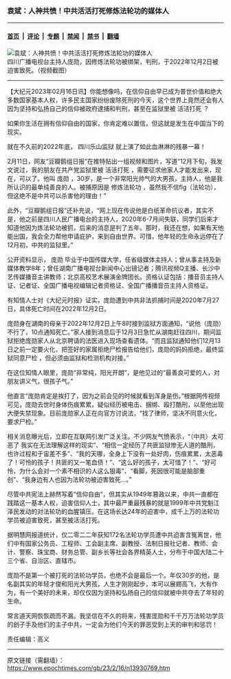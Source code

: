 ### 袁斌：人神共愤！中共活活打死修炼法轮功的媒体人

---

#### [首页](../../../..?n13930769) &nbsp;|&nbsp; [评论](../../../../../epoch-comment?n13930769) &nbsp;|&nbsp; [专题](../../../../../epoch-special?n13930769) &nbsp;|&nbsp; [禁闻](../../../../../epoch-news?n13930769) &nbsp;|&nbsp; [禁书](../../../../../books?n13930769) &nbsp;|&nbsp; [翻墙](https://github.com/gfw-breaker/nogfw/blob/master/README.md?n13930769)


<div><img alt="袁斌：人神共愤！中共活活打死修炼法轮功的媒体人" class="attachment-djy_600_400 size-djy_600_400 wp-post-image" src="https://i.epochtimes.com/assets/uploads/2023/02/id13929032-FotoJet-4-1-600x400.jpeg"/>
<div class="caption">
 四川广播电视台主持人庞勋，因修炼法轮功被绑架，判刑，于2022年12月2日被迫害致死。（视频截图）
</div></div><hr/><div class="post_content" id="artbody" itemprop="articleBody">
 <!-- article content begin -->
 <p>
  【大纪元2023年02月16日讯】你能想像吗，在信仰自由早已成为普世价值和绝大多数国家基本人权，许多民主国家纷纷废除死刑的今天，这个世界上竟然还会有人因为坚持和弘扬自己的信仰被政府逮捕和判刑，甚至在监狱里被
  <ok href="https://www.epochtimes.com/gb/tag/%E6%B4%BB%E6%B4%BB%E6%89%93%E6%AD%BB.html">
   活活打死
  </ok>
  ？
 </p>
 <p>
  如果你生活在拥有信仰自由的国家，你肯定难以置信，但这就是发生在中国当下的现实。
 </p>
 <p>
  就在不久前的2022年底，
  <ok href="https://www.epochtimes.com/gb/tag/%E5%9B%9B%E5%B7%9D%E4%B9%90%E5%B1%B1%E7%9B%91%E7%8B%B1.html">
   四川乐山监狱
  </ok>
  就上演了如此血淋淋的残暴一幕！
 </p>
 <p>
  2月11日，网友“豆瓣鹅组日报”在推特贴出一组视频和图片，写道“12月下旬，我发文说过，我的朋友在共产党监狱里被
  <ok href="https://www.epochtimes.com/gb/tag/%E6%B4%BB%E6%B4%BB%E6%89%93%E6%AD%BB.html">
   活活打死
  </ok>
  ，需要征求他家人才能发出来，现在，可以了。他叫
  <ok href="https://www.epochtimes.com/gb/tag/%E5%BA%9E%E5%8B%8B.html">
   庞勋
  </ok>
  ，30岁，是一个非常阳光帅气的大男孩，主持人，他是我所认识的最单纯善良的人。被捕原因是
  <ok href="https://www.epochtimes.com/gb/tag/%E4%BF%AE%E7%82%BC%E6%B3%95%E8%BD%AE%E5%8A%9F.html">
   修炼法轮功
  </ok>
  ，虽然我不信flg（法轮功），但这绝不是中共可以杀害他的理由！”
 </p>
 <p>
  此外，“豆瓣鹅组日报”还补充说，“网上现在传说他是白纸革命抗议者，其实不是，他之前是四川人民广播电台的主持人，2020年6-7月间失联，同学们后来才知道他因为炼法轮功被抓，后来的消息是判了五年。那时，我还在想，如果有天他能出国，我会全力帮他申请庇护，来到自由世界。可惜，他年轻的生命永远停在了12月初，中共的监狱里。”
 </p>
 <p>
  公开资料显示，
  <ok href="https://www.epochtimes.com/gb/tag/%E5%BA%9E%E5%8B%8B.html">
   庞勋
  </ok>
  毕业于中国传媒大学，任省级媒体主持人；曾从事主持及新媒体教学8年；曾任湖南广播电视台新闻中心出镜记者；腾讯视频Q主播、长沙中艺传媒播音主讲教师；北京高校艺术展演金牌团长。资格认证包括：播音员主持人证、记者证、全国广播电视编辑记者资格证、全国广播播音员主持人资格证。
 </p>
 <p>
  有知情人士对《大纪元时报》证实，庞勋遭到中共非法抓捕时间是2020年7月27日，具体死亡时间在2022年12月2日。
 </p>
 <p>
  庞勋身在湖南的母亲于2022年12月2日上午8时接到监狱方面通知，“说他（庞勋）不行了，10点通知死亡。”家人接到消息后于12月3日急忙从湖南赶往四川，期间监狱拒绝庞勋家人从北京聘请的法医进入现场查看遗体。“而且监狱通知他们12月13日之前一定要火化，把签好的家属拒绝尸检报告给他们，庞勋的妈妈拒绝，最终监狱同意尸检 ，但必须由监狱和检测机构对接。”
 </p>
 <p>
  在这位知情人眼里，庞勋“非常纯，阳光开朗”，是他见过的“最善良可爱的人，对朋友讲义气，很孩子气。”
 </p>
 <p>
  他直言“庞勋肯定是挨打了，因为之前会见的时候就看到浑身是伤。”根据网传视频可见，庞勋去世时身体伤痕累累，疑似经历被电击、捆绑、殴打酷刑，以至他出现大便失禁现象。目前庞勋家人正在向官方讨说法，“找了律师，坚决不同意火化，要求尸检。”
 </p>
 <p>
  相关消息曝光后，立即在互联网引发广泛关注。不少网友气愤表示，“（中共）太可恶了 我实在无法理解这样的现实”、“相信一定经历了共匪监狱惨无人道的酷刑，也许过程和于宙差不多”、“我的天哪，全身上下没有一处好肉，伤痕累累，太恶毒了！可怜的孩子！共匪的又一笔血债！”、“这么好的孩子，太可惜了！”、“好可怜，为什么会对一个素不相识的人这么狠毒”、“看脚，死因很可能是脑部重创”、“我身边有人也因为法轮功被迫害致死…。”
 </p>
 <p>
  尽管中共宪法上赫然写着“信仰自由”，但其实从1949年篡政以来，中共一直都在践踏这一基本人权，迫害信仰人士，其中最严重最残暴的就是1999年中共党魁江泽民发动的对法轮功的血腥镇压。在这场长达24年的迫害中，成千上万的法轮功学员被迫害致死，甚至被活活打死。
 </p>
 <p>
  据明慧网报道统计，仅二零二二年获知172名法轮功学员遭中共迫害含冤离世，他们中有国家公务员、工程师、工会副主席、副教授、法制日报社记者、教师、会计、警察、珠宝商、财务总管、副乡长等社会各界精英人士，分布于中国大陆二十三个省、自治区、直辖市。
 </p>
 <p>
  庞勋不是第一个被打死的法轮功学员，也绝不会是最后一个。年仅30岁的他，是名副其实的年轻才俊和阳光大男孩，人生才刚刚起步，本可以展翅高飞，大有作为，有一个美好的未来，却仅仅因为坚持和弘扬自己的信仰就被中共夺去了年轻的生命。
 </p>
 <p>
  常言道天网恢恢疏而不漏。我坚信在不久的将来，残害庞勋和千千万万法轮功学员的刽子手及他们的主子中共，一定会为他们今天的罪恶受到上天的审判和惩罚！
 </p>
 <p>
  责任编辑：高义
 </p>
 <!-- article content end -->
 <div id="below_article_ad">
 </div>
</div>


---

原文链接（需翻墙）：https://www.epochtimes.com/gb/23/2/16/n13930769.htm